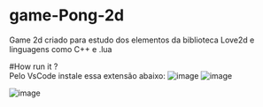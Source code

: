 # game-Pong-2d
Game 2d criado para estudo dos elementos da biblioteca Love2d e linguagens como C++ e .lua

#How run it ? <br>
Pelo VsCode instale essa extensão abaixo:
![image](https://user-images.githubusercontent.com/73043181/196569111-039a1ebf-f3cc-409d-af42-076b2e58ff3a.png)
![image](https://user-images.githubusercontent.com/73043181/196569389-5833dd63-fe18-479c-9374-a0c84e0338cd.png)

![image](https://user-images.githubusercontent.com/73043181/196569312-4a65eab8-5fbc-4cf9-8828-b46992f1c356.png)

